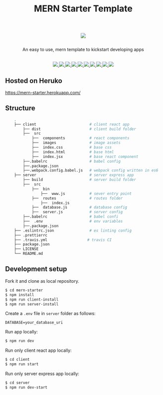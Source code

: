 <div align="center">
<h1> MERN Starter Template     
  <p>
  <br>
    <a href="" alt="Codeagni">
      <img src="https://img.shields.io/badge/Made%20by-Codeagni-orange?style=for-the-badge" />
    </a>
  </p>
</h1>
An easy to use, mern template to kickstart developing apps
</div>
<br>
<p align="center">
<a href="https://github.com/codeagni/mern-starter/blob/master/LICENSE" alt="License MIT">
      <img src="https://img.shields.io/github/license/codeagni/mern-starter?color=success" />
      </a>
    <a href="" alt="@babel/core">
      <img src="https://img.shields.io/github/package-json/dependency-version/codeagni/mern-starter/dev/@babel/core?filename=client%2Fpackage.json" />
      </a>
    <a href="" alt="@babel/preset-env">
      <img src="https://img.shields.io/github/package-json/dependency-version/codeagni/mern-starter/dev/@babel/preset-env?filename=client%2Fpackage.json" />
      </a>
    <a href="" alt="@babel/preset-react">
      <img src="https://img.shields.io/github/package-json/dependency-version/codeagni/mern-starter/dev/@babel/preset-react?filename=client%2Fpackage.json" />
      </a>
    <a href="" alt="webpack">
      <img src="https://img.shields.io/github/package-json/dependency-version/codeagni/mern-starter/webpack?filename=client%2Fpackage.json" />
      </a>
    <a href="" alt="react">
      <img src="https://img.shields.io/github/package-json/dependency-version/codeagni/mern-starter/react?filename=client%2Fpackage.json" />
      </a>
       <a href="" alt="express">
      <img src="https://img.shields.io/github/package-json/dependency-version/codeagni/mern-starter/express?filename=server%2Fpackage.json" />
      </a>
    <a href="" alt="mongoose">
      <img src="https://img.shields.io/github/package-json/dependency-version/codeagni/mern-starter/mongoose?filename=server%2Fpackage.json" />
      </a>
      <a href="" alt="node">
      <img src="https://img.shields.io/badge/dynamic/json?color=blue&label=node&query=%24.engines.node&url=https%3A%2F%2Fraw.githubusercontent.com%2Fcodeagni%2Fmern-starter%2Fmaster%2Fclient%2Fpackage.json" />
      </a>
      <a href="" alt="TravisCI">
      <img src="https://api.travis-ci.org/codeagni/mern-starter.svg?branch=master" />
      </a>

</p>

## Hosted on Heruko

https://mern-starter.herokuapp.com/

## Structure

```sh
    .
    ├── client                        # client react app
        ├── dist                      # client build folder
        ├──  src
            ├──  components           # react components
            ├──  images               # image assets
            ├──  index.css            # base css
            ├──  index.html           # base html
            ├──  index.jsx            # base react component
        ├──.babelrc                   # babel config
        ├──.package.json
        ├──.webpack.config.babel.js   # webpack config written in es6
    ├── server                        # server express app
        ├── build                     # server build folder
        ├──  src
            ├──  bin
                ├──  www.js           # sever entry point
            ├──  routes               # routes folder
                ├──  index.js
            ├──  database.js          # database config
            ├──  server.js            # server config
        ├──.babelrc                   # babel confi
        ├──  .env                     # env variables
        ├──.package.json
    ├── .eslintrc.json                # es linting config
    ├── .prettierrc
    ├── .travis.yml                  # travis CI
    ├── package.json
    ├── LICENSE
    └── README.md
```

## Development setup

Fork it and clone as local repository.

```sh
$ cd mern-starter
$ npm install
$ npm run client-install
$ npm run server-install
```

Create a `.env` file in `server` folder as follows:

```
DATABASE=your_database_uri
```

Run app locally:

```sh
$ npm run dev
```

Run only client react app locally:

```sh
$ cd client
$ npm run start
```

Run only server express app locally:

```sh
$ cd server
$ npm run dev-start
```
